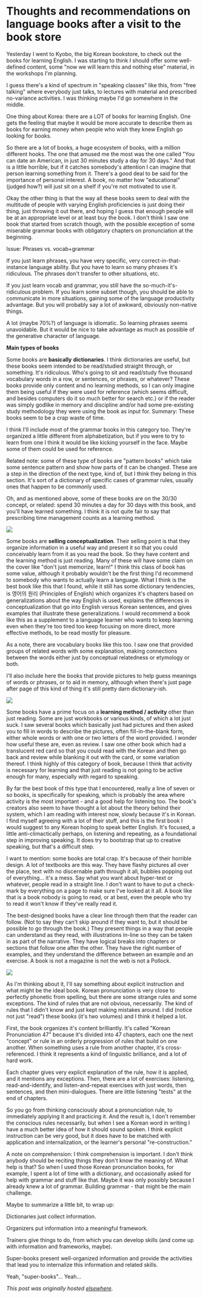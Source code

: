 # Thoughts and recommendations on language books after a visit to the book store

Yesterday I went to Kyobo, the big Korean bookstore, to check out the books for learning English. I was starting to think I should offer some well-defined content, some "now we will learn this and nothing else" material, in the workshops I'm planning.

I guess there's a kind of spectrum in "speaking classes" like this, from "free talking" where everybody just talks, to lectures with material and prescribed no-variance activities. I was thinking maybe I'd go somewhere in the middle.

One thing about Korea: there are a LOT of books for learning English. One gets the feeling that maybe it would be more accurate to describe them as books for earning money when people who wish they knew English go looking for books.

So there are a lot of books, a huge ecosystem of books, with a million different hooks. The one that amused me the most was the one called "You can date an American, in just 30 minutes study a day for 30 days." And that is a little horrible, but if it catches somebody's attention I can imagine that person learning something from it. There's a good deal to be said for the importance of personal interest. A book, no matter how "educational" (judged how?) will just sit on a shelf if you're not motivated to use it.

Okay the other thing is that the way all these books seem to deal with the multitude of people with varying English proficiencies is just doing their thing, just throwing it out there, and hoping I guess that enough people will be at an appropriate level or at least buy the book. I don't think I saw one book that started from scratch though, with the possible exception of some miserable grammar books with obligatory chapters on pronunciation at the beginning.

Issue: Phrases vs. vocab+grammar

If you just learn phrases, you have very specific, very correct-in-that-instance language ability. But you have to learn so many phrases it's ridiculous. The phrases don't transfer to other situations, etc.

If you just learn vocab and grammar, you still have the so-much-it's-ridiculous problem. If you learn some subset though, you should be able to communicate in more situations, gaining some of the language productivity advantage. But you will probably say a lot of awkward, obviously non-native things.

A lot (maybe 70%?) of language is idiomatic. So learning phrases seems unavoidable. But it would be nice to take advantage as much as possible of the generative character of language.

<b>Main types of books</b>

Some books are <b>basically</b> <b>dictionaries</b>. I think dictionaries are useful, but these books seem intended to be read/studied straight through, or something. It's ridiculous. Who's going to sit and read/study five thousand vocabulary words in a row, or sentences, or phrases, or whatever? These books provide only content and no learning methods, so I can only imagine them being useful if they were used for reference (which seems difficult, and besides computers do it so much better for search etc.) or if the reader was simply godlike in memory and discipline and/or had some pre-existing study methodology they were using the book as input for. Summary: These books seem to be a crap waste of time.

I think I'll include most of the grammar books in this category too. They're organized a little different from alphabetization, but if you were to try to learn from one I think it would be like kicking yourself in the face. Maybe some of them could be used for reference.

Related note: some of these type of books are "pattern books" which take some sentence pattern and show how parts of it can be changed. These are a step in the direction of the next type, kind of, but I think they belong in this section. It's sort of a dictionary of specific cases of grammar rules, usually ones that happen to be commonly used.

Oh, and as mentioned above, some of these books are on the 30/30 concept, or related: spend 30 minutes a day for 30 days with this book, and you'll have learned something. I think it is not quite fair to say that prescribing time management counts as a learning method.

<a href="ajs20110206yongo_cover.jpg"><img src="ajs20110206yongo_cover.jpg"></a>

Some books are <b>selling conceptualization</b>. Their selling point is that they organize information in a useful way and present it so that you could conceivably learn from it as you read the book. So they have content and the learning method is just reading. Many of these will have some claim on the cover like "don't just memorize, learn!" I think this class of book has some value, although it probably wouldn't be the first thing I'd recommend to somebody who wants to actually learn a language. What I think is the best book like this that I found, while it still has some dictionary tendencies, is &#50689;&#50612;&#51032; &#50896;&#47532; (Principles of English) which organizes it's chapters based on generalizations about the way English is used, explains the differences in conceptualization that go into English versus Korean sentences, and gives examples that illustrate these generalizations. I would recommend a book like this as a supplement to a language learner who wants to keep learning even when they're too tired too keep focusing on more direct, more effective methods, to be read mostly for pleasure.

As a note, there are vocabulary books like this too. I saw one that provided groups of related words with some explanation, making connections between the words either just by conceptual relatedness or etymology or both.

I'll also include here the books that provide pictures to help guess meanings of words or phrases, or to aid in memory, although when there's just page after page of this kind of thing it's still pretty darn dictionary-ish.

<a href="ajs20110206picture-tell-cover.jpg"><img src="ajs20110206picture-tell-cover.jpg"></a>

Some books have a prime focus on a <b>learning method / activity</b> other than just reading. Some are just workbooks or various kinds, of which a lot just suck. I saw several books which basically just had pictures and then asked you to fill in words to describe the pictures, often fill-in-the-blank form, either whole words or with one or two letters of the word provided. I wonder how useful these are, even as review. I saw one other book which had a translucent red card so that you could read with the Korean and then go back and review while blanking it out with the card, or some variation thereof. I think highly of this category of book, because I think that activity is necessary for learning and that just reading is not going to be active enough for many, especially with regard to speaking.

By far the best book of this type that I encountered, really a line of seven or so books, is specifically for speaking, which is probably the area where activity is the most important - and a good help for listening too. The book's creators also seem to have thought a lot about the theory behind their system, which I am reading with interest now, slowly because it's in Korean. I find myself agreeing with a lot of their stuff, and this is the first book I would suggest to any Korean hoping to speak better English. It's focused, a little anti-climactically perhaps, on listening and repeating, as a foundational step in improving speaking. It does try to bootstrap that up to creative speaking, but that's a difficult step.

I want to mention: some books are total crap. It's because of their horrible design. A lot of textbooks are this way. They have flashy pictures all over the place, text with no discernable path through it all, bubbles popping out of everything... it's a mess. Say what you want about hyper-text or whatever, people read in a straight line. I don't want to have to put a check-mark by everything on a page to make sure I've looked at it all. A book like that is a book nobody is going to read, or at best, even the people who try to read it won't know if they've really read it.

The best-designed books have a clear line through them that the reader can follow. (Not to say they can't skip around if they want to, but it should be possible to go through the book.) They present things in a way that people can understand as they read, with illustrations in-line so they can be taken in as part of the narrative. They have logical breaks into chapters or sections that follow one after the other. They have the right number of examples, and they understand the difference between an example and an exercise. A book is not a magazine is not the web is not a Pollock.

<a href="ajs20110206hankuko_cover.jpg"><img src="ajs20110206hankuko_cover.jpg"></a>

As I'm thinking about it, I'll say something about explicit instruction and what might be the ideal book. Korean pronunciation is very close to perfectly phonetic from spelling, but there are some strange rules and some exceptions. The kind of rules that are not obvious, necessarily. The kind of rules that I didn't know and just kept making mistakes around. I did (notice not just "read") these books (it's two volumes) and I think it helped a lot.

First, the book organizes it's content brilliantly. It's called "Korean Pronunciation 47" because it's divided into 47 chapters, each one the next "concept" or rule in an orderly progression of rules that build on one another. When something uses a rule from another chapter, it's cross-referenced. I think it represents a kind of linguistic brilliance, and a lot of hard work.

Each chapter gives very explicit explanation of the rule, how it is applied, and it mentions any exceptions. Then, there are a lot of exercises: listening, read-and-identify, and listen-and-repeat exercises with just words, then sentences, and then mini-dialogues. There are little listening "tests" at the end of chapters.

So you go from thinking consciously about a pronunciation rule, to immediately applying it and practicing it. And the result is, I don't remember the conscious rules necessarily, but when I see a Korean word in writing I have a much better idea of how it should sound spoken. I think explicit instruction can be very good, but it does have to be matched with application and internalization, or the learner's personal "re-construction."

A note on comprehension: I think comprehension is important. I don't think anybody should be reciting things they don't know the meaning of. What help is that? So when I used those Korean pronunciation books, for example, I spent a lot of time with a dictionary, and occasionally asked for help with grammar and stuff like that. Maybe it was only possibly because I already knew a lot of grammar. Building grammar - that might be the main challenge.

Maybe to summarize a little bit, to wrap up:

Dictionaries just collect information.

Organizers put information into a meaningful framework.

Trainers give things to do, from which you can develop skills (and come up with information and frameworks, maybe).

Super-books present well-organized information and provide the activities that lead you to internalize this information and related skills.

Yeah, "super-books"... Yeah...


*This post was originally hosted [elsewhere](http://planspace.blogspot.com/2011/02/thoughts-and-recommendations-on.html).*
